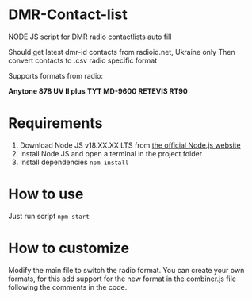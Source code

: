 # DMR-Contact-list
NODE JS script for DMR radio contactlists auto fill

Should get latest dmr-id contacts from radioid.net, Ukraine only
Then convert contacts to .csv radio specific format  

Supports formats from radio:

**Anytone 878 UV II plus**
**TYT MD-9600**
**RETEVIS RT90**

# Requirements

1. Download Node JS v18.XX.XX LTS from [the official Node.js website](https://nodejs.org/en/download/package-manager)
2. Install Node JS and open a terminal in the project folder
3. Install dependencies
`npm install`

# How to use

Just run script
`npm start`

# How to customize

Modify the main file to switch the radio format.
You can create your own formats, for this add support for the new format in the combiner.js file following the comments in the code.
